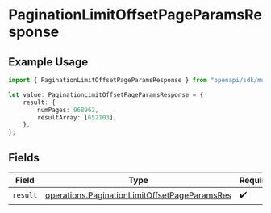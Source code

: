# PaginationLimitOffsetPageParamsResponse

## Example Usage

```typescript
import { PaginationLimitOffsetPageParamsResponse } from "openapi/sdk/models/operations";

let value: PaginationLimitOffsetPageParamsResponse = {
    result: {
        numPages: 968962,
        resultArray: [652103],
    },
};
```

## Fields

| Field                                                                                                                 | Type                                                                                                                  | Required                                                                                                              | Description                                                                                                           |
| --------------------------------------------------------------------------------------------------------------------- | --------------------------------------------------------------------------------------------------------------------- | --------------------------------------------------------------------------------------------------------------------- | --------------------------------------------------------------------------------------------------------------------- |
| `result`                                                                                                              | [operations.PaginationLimitOffsetPageParamsRes](../../../sdk/models/operations/paginationlimitoffsetpageparamsres.md) | :heavy_check_mark:                                                                                                    | N/A                                                                                                                   |